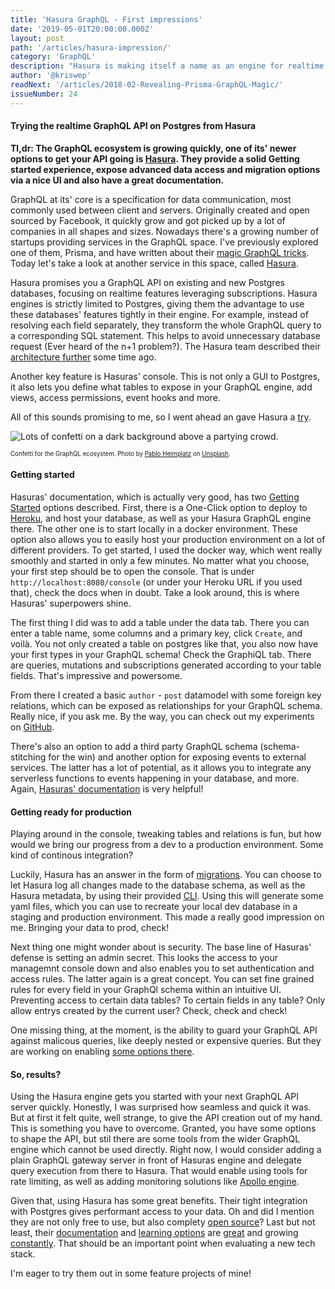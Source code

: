 ```yaml
---
title: 'Hasura GraphQL - First impressions'
date: '2019-05-01T20:00:00.000Z'
layout: post
path: '/articles/hasura-impression/'
category: 'GraphQL'
description: "Hasura is making itself a name as an engine for realtime GraphQL APIs on top of Postgres databases. They feature a good getting started path, advanced data access features, tight coupling to Postgres and awesome learning materials. Let's have a look!"
author: '@kriswep'
readNext: '/articles/2018-02-Revealing-Prisma-GraphQL-Magic/'
issueNumber: 24
---
```


#### Trying the realtime GraphQL API on Postgres from Hasura

**Tl,dr: The GraphQL ecosystem is growing quickly, one of its' newer options to get your API going is [Hasura](https://hasura.io/). They provide a solid Getting started experience, expose advanced data access and migration options via a nice UI and also have a great documentation.**

GraphQL at its' core is a specification for data communication, most commonly used between client and servers. Originally created and open sourced by Facebook, it quickly grow and got picked up by a lot of companies in all shapes and sizes. Nowadays there's a growing number of startups providing services in the GraphQL space. I've previously explored one of them, Prisma, and have written about their [magic GraphQL tricks](/revealing-prismagraphql-magic/). Today let's take a look at another service in this space, called [Hasura](https://hasura.io/).

Hasura promises you a GraphQL API on existing and new Postgres databases, focusing on realtime features leveraging subscriptions. Hasura engines is strictly limited to Postgres, giving them the advantage to use these databases' features tightly in their engine. For example, instead of resolving each field separately, they transform the whole GraphQL query to a corresponding SQL statement. This helps to avoid unnecessary database request (Ever heard of the n+1 problem?). The Hasura team described their [architecture further](https://blog.hasura.io/architecture-of-a-high-performance-graphql-to-sql-server-58d9944b8a87/) some time ago.

Another key feature is Hasuras' console. This is not only a GUI to Postgres, it also lets you define what tables to expose in your GraphQL engine, add views, access permissions, event hooks and more.

All of this sounds promising to me, so I went ahead an gave Hasura a [try](https://github.com/kriswep/hasura-testdrive).

![Lots of confetti on a dark background above a partying crowd.](graphql-confetti.jpg)

<p><sub><sup>Confetti for the GraphQL ecosystem. Photo by <a href="https://unsplash.com/@pabloheimplatz">Pablo Heimplatz</a> on <a href="https://unsplash.com/photos/ZODcBkEohk8">Unsplash</a>.</sup></sub></p>

#### Getting started

Hasuras' documentation, which is actually very good, has two [Getting Started](https://docs.hasura.io/1.0/graphql/manual/getting-started/index.html) options described. First, there is a One-Click option to deploy to [Heroku](https://www.heroku.com/), and host your database, as well as your Hasura GraphQL engine there. The other one is to start locally in a docker environment. These option also allows you to easily host your production environment on a lot of different providers. To get started, I used the docker way, which went really smoothly and started in only a few minutes.
No matter what you choose, your first step should be to open the console. That is under `http://localhost:8080/console` (or under your Heroku URL if you used that), check the docs when in doubt. Take a look around, this is where Hasuras' superpowers shine.

The first thing I did was to add a table under the data tab. There you can enter a table name, some columns and a primary key, click `Create`, and voilà. You not only created a table on postgres like that, you also now have your first types in your GraphQL schema! Check the GraphiQL tab. There are queries, mutations and subscriptions generated according to your table fields. That's impressive and powersome.

From there I created a basic `author` - `post` datamodel with some foreign key relations, which can be exposed as relationships for your GraphQL schema. Really nice, if you ask me. By the way, you can check out my experiments on [GitHub](https://github.com/kriswep/hasura-testdrive).

There's also an option to add a third party GraphQL schema (schema-stitching for the win) and another option for exposing events to external services. The latter has a lot of potential, as it allows you to integrate any serverless functions to events happening in your database, and more. Again, [Hasuras' documentation](https://docs.hasura.io/1.0/graphql/manual/event-triggers/index.html) is very helpful!

#### Getting ready for production

Playing around in the console, tweaking tables and relations is fun, but how would we bring our progress from a dev to a production environment. Some kind of continous integration?

Luckily, Hasura has an answer in the form of [migrations](https://docs.hasura.io/1.0/graphql/manual/migrations/index.html). You can choose to let Hasura log all changes made to the database schema, as well as the Hasura metadata, by using their provided [CLI](https://docs.hasura.io/1.0/graphql/manual/hasura-cli/index.html). Using this will generate some yaml files, which you can use to recreate your local dev database in a staging and production environment. This made a really good impression on me. Bringing your data to prod, check!

Next thing one might wonder about is security. The base line of Hasuras' defense is setting an admin secret. This looks the access to your managemnt console down and also enables you to set authentication and access rules. The latter again is a great concept. You can set fine grained rules for every field in your GraphQl schema within an intuitive UI. Preventing access to certain data tables? To certain fields in any table? Only allow entrys created by the current user? Check, check and check!

One missing thing, at the moment, is the ability to guard your GraphQL API against malicous queries, like deeply nested or expensive queries. But they are working on enabling [some options there](https://github.com/hasura/graphql-engine/issues/2151).

#### So, results?

Using the Hasura engine gets you started with your next GraphQL API server quickly. Honestly, I was surprised how seamless and quick it was. But at first it felt quite, well strange, to give the API creation out of my hand. This is something you have to overcome. Granted, you have some options to shape the API, but stil there are some tools from the wider GraphQL engine which cannot be used directly. Right now, I would consider adding a plain GraphQL gateway server in front of Hasuras engine and delegate query execution from there to Hasura. That would enable using tools for rate limiting, as well as adding monitoring solutions like [Apollo engine](https://engine.apollographql.com).

Given that, using Hasura has some great benefits. Their tight integration with Postgres gives performant access to your data. Oh and did I mention they are not only free to use, but also complety [open source](https://github.com/hasura/graphql-engine)? Last but not least, their [documentation](https://docs.hasura.io/1.0/graphql/manual/index.html) and [learning options](https://docs.hasura.io/1.0/graphql/manual/guides/index.html) are [great](https://blog.hasura.io/) and growing [constantly](https://learn.hasura.io/). That should be an important point when evaluating a new tech stack.

I'm eager to try them out in some feature projects of mine!
